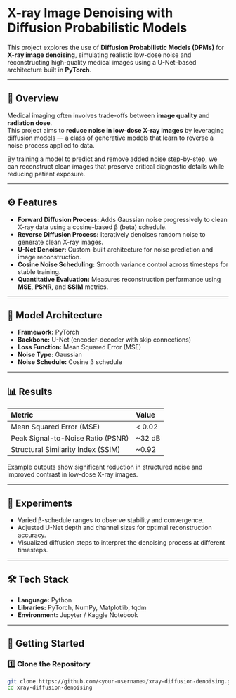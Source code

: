 # X-ray Image Denoising with Diffusion Probabilistic Models

This project explores the use of **Diffusion Probabilistic Models (DPMs)** for **X-ray image denoising**, simulating realistic low-dose noise and reconstructing high-quality medical images using a U-Net–based architecture built in **PyTorch**.

---

## 🧠 Overview

Medical imaging often involves trade-offs between **image quality** and **radiation dose**.  
This project aims to **reduce noise in low-dose X-ray images** by leveraging diffusion models — a class of generative models that learn to reverse a noise process applied to data.

By training a model to predict and remove added noise step-by-step, we can reconstruct clean images that preserve critical diagnostic details while reducing patient exposure.

---

## ⚙️ Features

- **Forward Diffusion Process:** Adds Gaussian noise progressively to clean X-ray data using a cosine-based β (beta) schedule.  
- **Reverse Diffusion Process:** Iteratively denoises random noise to generate clean X-ray images.  
- **U-Net Denoiser:** Custom-built architecture for noise prediction and image reconstruction.  
- **Cosine Noise Scheduling:** Smooth variance control across timesteps for stable training.  
- **Quantitative Evaluation:** Measures reconstruction performance using **MSE**, **PSNR**, and **SSIM** metrics.  

---

## 🧩 Model Architecture

- **Framework:** PyTorch  
- **Backbone:** U-Net (encoder-decoder with skip connections)  
- **Loss Function:** Mean Squared Error (MSE)  
- **Noise Type:** Gaussian  
- **Noise Schedule:** Cosine β schedule  

---

## 📊 Results

| Metric | Value |
|:-------|:------|
| Mean Squared Error (MSE) | < 0.02 |
| Peak Signal-to-Noise Ratio (PSNR) | ~32 dB |
| Structural Similarity Index (SSIM) | ~0.92 |

Example outputs show significant reduction in structured noise and improved contrast in low-dose X-ray images.

---

## 🧪 Experiments

- Varied β-schedule ranges to observe stability and convergence.  
- Adjusted U-Net depth and channel sizes for optimal reconstruction accuracy.  
- Visualized diffusion steps to interpret the denoising process at different timesteps.  

---

## 🛠️ Tech Stack

- **Language:** Python  
- **Libraries:** PyTorch, NumPy, Matplotlib, tqdm  
- **Environment:** Jupyter / Kaggle Notebook  

---

## 🚀 Getting Started

### 1️⃣ Clone the Repository
```bash
git clone https://github.com/<your-username>/xray-diffusion-denoising.git
cd xray-diffusion-denoising
